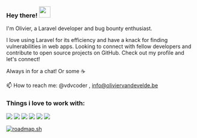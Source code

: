 ### Hey there! <img src="https://raw.githubusercontent.com/MartinHeinz/MartinHeinz/master/wave.gif" width="30px">


I'm Olivier, a Laravel developer and bug bounty enthusiast. 

I love using Laravel for its efficiency and have a knack for finding vulnerabilities in web apps. Looking to connect with fellow developers and contribute to open source projects on GitHub. Check out my profile and let's connect!
  
Always in for a chat! Or some ☕️

📫 How to reach me: @vdvcoder , info@oliviervandevelde.be

### Things i love to work with:
![](https://img.shields.io/badge/Code-PHP-informational?style=flat&logo=php&logoColor=white&color=2bbc8a)
![](https://img.shields.io/badge/Code-Laravel-informational?style=flat&logo=laravel&logoColor=white&color=2bbc8a)
![](https://img.shields.io/badge/Code-Livewire-informational?style=flat&logo=laravel&logoColor=white&color=2bbc8a)
![](https://img.shields.io/badge/Code-AlpineJs-informational?style=flat&logo=javascript&logoColor=white&color=2bbc8a)
![](https://img.shields.io/badge/Editor-PHPStorm-informational?style=flat&logo=phpstorm&logoColor=white&color=2bbc8a)
![](https://img.shields.io/badge/Device-Macbook_Air_M1-informational?style=flat&logo=apple&logoColor=white&color=2bbc8a)

[![roadmap.sh](https://api.roadmap.sh/v1-badge/tall/65d5e5b67703252e6f678f5b?variant=dark)](https://roadmap.sh)



<!--
**vdvcoder/vdvcoder** is a ✨ _special_ ✨ repository because its `README.md` (this file) appears on your GitHub profile.

Here are some ideas to get you started:

- 🔭 I’m currently working on ...
- 🌱 I’m currently learning ...
- 👯 I’m looking to collaborate on ...
- 🤔 I’m looking for help with ...
- 💬 Ask me about ...
- 📫 How to reach me: ...
- 😄 Pronouns: ...
- ⚡ Fun fact: ...
-->
